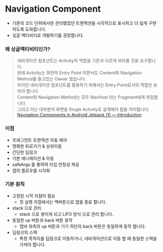 # Navigation Component
* 기존의 코드 단위에서만 관리됐었던 트랜잭션을 시각적으로 표시하고 더 쉽게 구현하도록 도와줍니다.
* 싱글 액티비티로 개발하기를 권장합니다.

### 왜 싱글액티비티인가?
>네비게이션 컴포넌트는 Activity의 역할을 기존과 다르게 바라볼 것을 요구합니다.   
원래 Activity는 화면의 Entry Point 이면서도 Content와 Navigation Method를 들고있는 Owner 였습니다.    
하지만 네비게이션 컴포넌트를 활용하기 위해서는 Entry Point로서의 역할만 보아야 합니다.   
Content와 Navigation Method는 모두 NavHost 라는 Fragment에게 위임합니다.  
그리고 이는 대부분의 화면을 Single Activity로 설계해야 함을 의미합니다.  
[Navigation Components in Android Jetpack (1) — Introduction](https://medium.com/@maryangmin/navigation-components-in-android-jetpack-1-introduction-e38442f70f)

### 이점
* 프래그먼트 트랜잭션 자동 제어
* 명확한 뒤로가기 & 상위이동
* 간단한 딥링크
* 기본 애니메이션 & 이동
* safeArgs 를 통하여 타입 안정성 제공
* 앱의 플로우를 시각화

### 기본 원칙
* 고정된 시작 지점이 필요
  * 첫 실행 지점에서는 백버튼으로 앱을 종료 합니다.
* stack 으로 관리
  * stack 으로 쌓이게 되고 LIFO 방식 으로 관리 합니다.
* 동일한 up 버튼과 back 버튼 동작
  * 앱바 좌측의 up 버튼과 기기 하단의 back 버튼은 동일하게 동작 합니다.
* 딥링크의 스택
  * 특정 목적지를 딥링크로 이동하거나, 네비게이션으로 이동 할 때 동일한 스택을 가져야 합니다.

